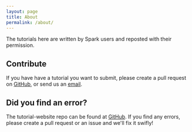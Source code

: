 ```yaml
---
layout: page
title: About
permalink: /about/
---
```


The tutorials here are written by Spark users and reposted with their permission.

## Contribute
If you have have a tutorial you want to submit, please create a pull request on <a href="https://github.com/sparktutorials/sparktutorials.github.io" target="_blank">GitHub</a>, or send us an <a href="mailto:mail.davidaase@gmail.com">email</a>.

## Did you find an error?
The tutorial-website repo can be found at <a href="https://github.com/sparktutorials/sparktutorials.github.io" target="_blank">GitHub</a>. 
If you find any errors, please create a pull request or an issue and we'll fix it swifly! 

